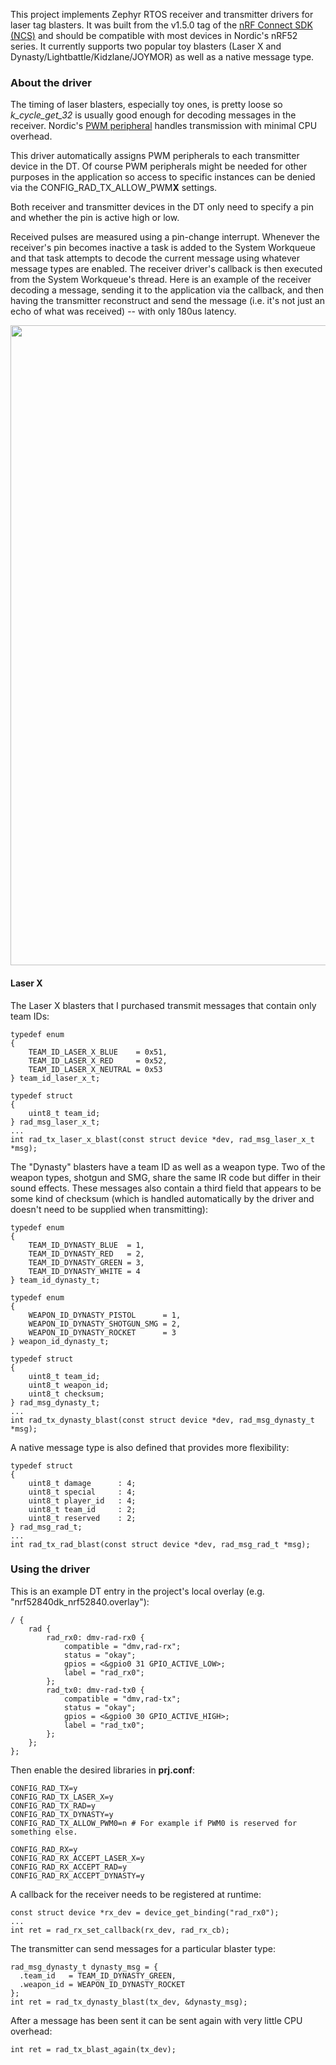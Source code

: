 This project implements Zephyr RTOS receiver and transmitter drivers for laser tag blasters. It was built from the v1.5.0 tag of the [nRF Connect SDK (NCS)](https://github.com/nrfconnect/sdk-nrf) and should be compatible with most devices in Nordic's nRF52 series. It currently supports two popular toy blasters (Laser X and Dynasty/Lightbattle/Kidzlane/JOYMOR) as well as a native message type.

### About the driver
The timing of laser blasters, especially toy ones, is pretty loose so *k_cycle_get_32* is usually good enough for decoding messages in the receiver. Nordic's [PWM peripheral](https://infocenter.nordicsemi.com/index.jsp?topic=%2Fps_nrf52840%2Fpwm.html&cp=4_0_0_5_16) handles transmission with minimal CPU overhead.

This driver automatically assigns PWM peripherals to each transmitter device in the DT. Of course PWM peripherals might be needed for other purposes in the application so access to specific instances can be denied via the CONFIG_RAD_TX_ALLOW_PWM**X** settings.

Both receiver and transmitter devices in the DT only need to specify a pin and whether the pin is active high or low.

Received pulses are measured using a pin-change interrupt. Whenever the receiver's pin becomes inactive a task is added to the System Workqueue and that task attempts to decode the current message using whatever message types are enabled. The receiver driver's callback is then executed from the System Workqueue's thread. Here is an example of the receiver decoding a message, sending it to the application via the callback, and then having the transmitter reconstruct and send the message (i.e. it's not just an echo of what was received) -- with only 180us latency.

<p align="center"><img src="https://user-images.githubusercontent.com/6494431/120431571-88bd8b00-c32d-11eb-9712-9b41cf1d6e57.png" width="1024"></p>

#### Laser X
The Laser X blasters that I purchased transmit messages that contain only team IDs:
```
typedef enum
{
	TEAM_ID_LASER_X_BLUE    = 0x51,
	TEAM_ID_LASER_X_RED     = 0x52,
	TEAM_ID_LASER_X_NEUTRAL = 0x53
} team_id_laser_x_t;

typedef struct
{
	uint8_t team_id;
} rad_msg_laser_x_t;
...
int rad_tx_laser_x_blast(const struct device *dev, rad_msg_laser_x_t *msg);
```
The "Dynasty" blasters have a team ID as well as a weapon type. Two of the weapon types, shotgun and SMG, share the same IR code but differ in their sound effects. These messages also contain a third field that appears to be some kind of checksum (which is handled automatically by the driver and doesn't need to be supplied when transmitting):
```
typedef enum
{
	TEAM_ID_DYNASTY_BLUE  = 1,
	TEAM_ID_DYNASTY_RED   = 2,
	TEAM_ID_DYNASTY_GREEN = 3,
    TEAM_ID_DYNASTY_WHITE = 4
} team_id_dynasty_t;

typedef enum
{
	WEAPON_ID_DYNASTY_PISTOL      = 1,
	WEAPON_ID_DYNASTY_SHOTGUN_SMG = 2,
	WEAPON_ID_DYNASTY_ROCKET      = 3
} weapon_id_dynasty_t;

typedef struct
{
	uint8_t team_id;
	uint8_t weapon_id;
	uint8_t checksum;
} rad_msg_dynasty_t;
...
int rad_tx_dynasty_blast(const struct device *dev, rad_msg_dynasty_t *msg);
```
A native message type is also defined that provides more flexibility:
```
typedef struct
{
	uint8_t damage		: 4;
	uint8_t special 	: 4;
	uint8_t player_id	: 4;
	uint8_t team_id		: 2;
	uint8_t reserved	: 2;
} rad_msg_rad_t;
...
int rad_tx_rad_blast(const struct device *dev, rad_msg_rad_t *msg);
```

### Using the driver
This is an example DT entry in the project's local overlay (e.g. "nrf52840dk_nrf52840.overlay"):
```
/ {
	rad {
		rad_rx0: dmv-rad-rx0 {
			compatible = "dmv,rad-rx";
			status = "okay";
			gpios = <&gpio0 31 GPIO_ACTIVE_LOW>;
			label = "rad_rx0";
		};
		rad_tx0: dmv-rad-tx0 {
			compatible = "dmv,rad-tx";
			status = "okay";
			gpios = <&gpio0 30 GPIO_ACTIVE_HIGH>;
			label = "rad_tx0";
		};
	};
};
```
Then enable the desired libraries in **prj.conf**:
```
CONFIG_RAD_TX=y
CONFIG_RAD_TX_LASER_X=y
CONFIG_RAD_TX_RAD=y
CONFIG_RAD_TX_DYNASTY=y
CONFIG_RAD_TX_ALLOW_PWM0=n # For example if PWM0 is reserved for something else.

CONFIG_RAD_RX=y
CONFIG_RAD_RX_ACCEPT_LASER_X=y
CONFIG_RAD_RX_ACCEPT_RAD=y
CONFIG_RAD_RX_ACCEPT_DYNASTY=y
```
A callback for the receiver needs to be registered at runtime:
```
const struct device *rx_dev = device_get_binding("rad_rx0");
...
int ret = rad_rx_set_callback(rx_dev, rad_rx_cb);
```
The transmitter can send messages for a particular blaster type:
```
rad_msg_dynasty_t dynasty_msg = {
  .team_id   = TEAM_ID_DYNASTY_GREEN,
  .weapon_id = WEAPON_ID_DYNASTY_ROCKET
};
int ret = rad_tx_dynasty_blast(tx_dev, &dynasty_msg);
```
After a message has been sent it can be sent again with very little CPU overhead:
```
int ret = rad_tx_blast_again(tx_dev);
```
